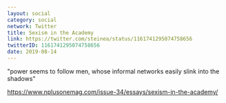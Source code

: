 ```yaml
---
layout: social
category: social
network: Twitter
title: Sexism in the Academy
link: https://twitter.com/steinea/status/1161741295074758656
twitterID: 1161741295074758656
date: 2019-08-14
---
```


"power seems to follow men, whose informal networks easily slink into the shadows"

<https://www.nplusonemag.com/issue-34/essays/sexism-in-the-academy/>
